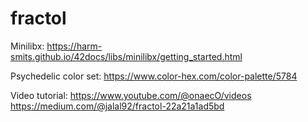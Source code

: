 # fractol
Minilibx: https://harm-smits.github.io/42docs/libs/minilibx/getting_started.html

Psychedelic color set: https://www.color-hex.com/color-palette/5784

Video tutorial: https://www.youtube.com/@onaecO/videos
https://medium.com/@jalal92/fractol-22a21a1ad5bd

